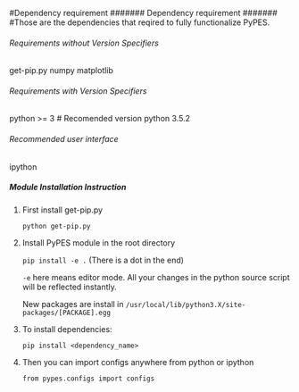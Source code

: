 #Dependency requirement
####### Dependency requirement #######
#Those are the dependencies that reqired to fully functionalize PyPES.

###### Requirements without Version Specifiers ######
get-pip.py
numpy
matplotlib

###### Requirements with Version Specifiers ######
python >= 3             # Recomended version python 3.5.2

###### Recommended user interface ######
ipython

##### Module Installation Instruction ######

1. First install get-pip.py

	`python get-pip.py`

2. Install PyPES module in the root directory

	`pip install -e .` (There is a dot in the end)

	`-e` here means editor mode. All your changes in the python source script will be reflected instantly.

	New packages are install in `/usr/local/lib/python3.X/site-packages/[PACKAGE].egg`

3. To install dependencies:

	`pip install <dependency_name>`

4. Then you can import configs anywhere from python or ipython

	`from pypes.configs import configs`

